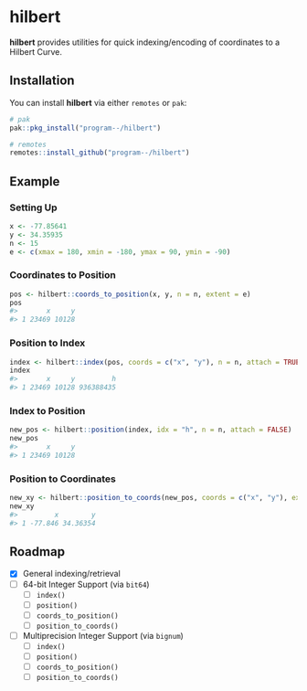 
<!-- README.md is generated from README.Rmd. Please edit that file -->

# hilbert

<!-- badges: start -->
<!-- badges: end -->

**hilbert** provides utilities for quick indexing/encoding of
coordinates to a Hilbert Curve.

## Installation

You can install **hilbert** via either `remotes` or `pak`:

``` r
# pak
pak::pkg_install("program--/hilbert")

# remotes
remotes::install_github("program--/hilbert")
```

## Example

### Setting Up

``` r
x <- -77.85641
y <- 34.35935
n <- 15
e <- c(xmax = 180, xmin = -180, ymax = 90, ymin = -90)
```

### Coordinates to Position

``` r
pos <- hilbert::coords_to_position(x, y, n = n, extent = e)
pos
#>       x     y
#> 1 23469 10128
```

### Position to Index

``` r
index <- hilbert::index(pos, coords = c("x", "y"), n = n, attach = TRUE)
index
#>       x     y         h
#> 1 23469 10128 936388435
```

### Index to Position

``` r
new_pos <- hilbert::position(index, idx = "h", n = n, attach = FALSE)
new_pos
#>       x     y
#> 1 23469 10128
```

### Position to Coordinates

``` r
new_xy <- hilbert::position_to_coords(new_pos, coords = c("x", "y"), extent = e, n = n, attach = TRUE)
new_xy
#>         x        y
#> 1 -77.846 34.36354
```

## Roadmap

-   [x] General indexing/retrieval
-   [ ] 64-bit Integer Support (via `bit64`)
    -   [ ] `index()`
    -   [ ] `position()`
    -   [ ] `coords_to_position()`
    -   [ ] `position_to_coords()`
-   [ ] Multiprecision Integer Support (via `bignum`)
    -   [ ] `index()`
    -   [ ] `position()`
    -   [ ] `coords_to_position()`
    -   [ ] `position_to_coords()`
